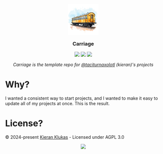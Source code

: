 <h3 align="center">
    <img src="https://raw.githubusercontent.com/taciturnaxolotl/carriage/main/.github/images/carriage.png" width="100" alt="Logo"/><br/>
    <img src="https://raw.githubusercontent.com/taciturnaxolotl/carriage/main/.github/images/transparent.png" height="30" width="0px"/>
    Carriage
    <img src="https://raw.githubusercontent.com/taciturnaxolotl/carriage/main/.github/images/transparent.png" height="30" width="0px"/>
</h3>

<p align="center">
    <a href="https://github.com/taciturnaxolotl/carriage/stargazers"><img src="https://img.shields.io/github/stars/taciturnaxolotl/carriage?colorA=363a4f&colorB=b7bdf8&style=for-the-badge"></a>
    <a href="https://github.com/taciturnaxolotl/carriage/issues"><img src="https://img.shields.io/github/issues/taciturnaxolotl/carriage?colorA=363a4f&colorB=f5a97f&style=for-the-badge"></a>
    <a href="https://github.com/taciturnaxolotl/carriage/contributors"><img src="https://img.shields.io/github/contributors/taciturnaxolotl/carriage?colorA=363a4f&colorB=a6da95&style=for-the-badge"></a>
</p>

<p align="center">
    <i>Carriage is the template repo for <a href="https://github.com/taciturnaxoltol/carriage">@taciturnaxolotl</a> (kieran)'s projects</i>
</p>

# Why?

I wanted a consistent way to start projects, and I wanted to make it easy to update all of my projects at once. This is the result.

# License?

© 2024-present [Kieran Klukas](https://github.com/taciturnaxolotl) - Licensed under AGPL 3.0

<p align="center">
	<a href="https://github.com/taciturnaxolotl/carriage/blob/main/LICENSE.md"><img src="https://img.shields.io/static/v1.svg?style=for-the-badge&label=License&message=AGPL 3.0&logoColor=d9e0ee&colorA=363a4f&colorB=b7bdf8"/></a>
</p>
